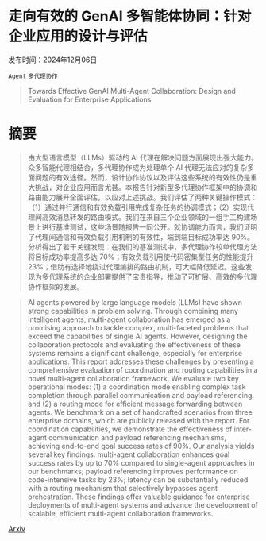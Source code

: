 # 走向有效的 GenAI 多智能体协同：针对企业应用的设计与评估

发布时间：2024年12月06日

`Agent` `多代理协作`

> Towards Effective GenAI Multi-Agent Collaboration: Design and Evaluation for Enterprise Applications

# 摘要

> 由大型语言模型（LLMs）驱动的 AI 代理在解决问题方面展现出强大能力。众多智能代理相结合，多代理协作成为处理单个 AI 代理无法应对的复杂多面问题的有效途径。然而，设计协作协议以及评估这些系统的有效性仍是重大挑战，对企业应用而言尤甚。本报告针对新型多代理协作框架中的协调和路由能力展开全面评估，以应对上述挑战。我们评估了两种关键操作模式：（1）通过并行通信和有效负载引用完成复杂任务的协调模式；（2）实现代理间高效消息转发的路由模式。我们在来自三个企业领域的一组手工构建场景上进行基准测试，这些场景随报告一同公开。就协调能力而言，我们证明了代理间通信和有效负载引用机制的有效性，端到端目标成功率达 90%。分析得出了若干关键发现：在我们的基准测试中，多代理协作较单代理方法将目标成功率提高多达 70%；有效负载引用使代码密集型任务的性能提升 23%；借助有选择地绕过代理编排的路由机制，可大幅降低延迟。这些发现为多代理系统的企业部署提供了宝贵指导，推动了可扩展、高效的多代理协作框架的发展。

> AI agents powered by large language models (LLMs) have shown strong capabilities in problem solving. Through combining many intelligent agents, multi-agent collaboration has emerged as a promising approach to tackle complex, multi-faceted problems that exceed the capabilities of single AI agents. However, designing the collaboration protocols and evaluating the effectiveness of these systems remains a significant challenge, especially for enterprise applications. This report addresses these challenges by presenting a comprehensive evaluation of coordination and routing capabilities in a novel multi-agent collaboration framework. We evaluate two key operational modes: (1) a coordination mode enabling complex task completion through parallel communication and payload referencing, and (2) a routing mode for efficient message forwarding between agents. We benchmark on a set of handcrafted scenarios from three enterprise domains, which are publicly released with the report. For coordination capabilities, we demonstrate the effectiveness of inter-agent communication and payload referencing mechanisms, achieving end-to-end goal success rates of 90%. Our analysis yields several key findings: multi-agent collaboration enhances goal success rates by up to 70% compared to single-agent approaches in our benchmarks; payload referencing improves performance on code-intensive tasks by 23%; latency can be substantially reduced with a routing mechanism that selectively bypasses agent orchestration. These findings offer valuable guidance for enterprise deployments of multi-agent systems and advance the development of scalable, efficient multi-agent collaboration frameworks.

[Arxiv](https://arxiv.org/abs/2412.05449)